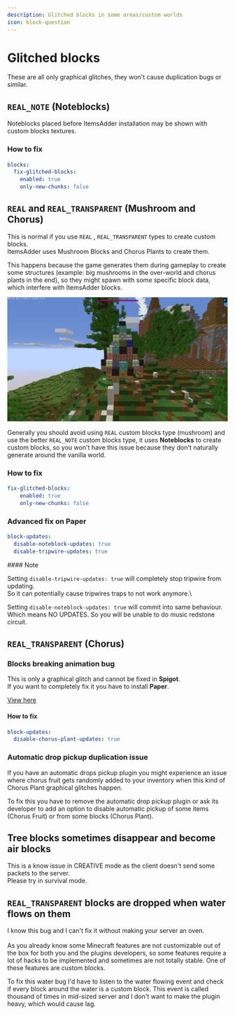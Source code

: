 ```yaml
---
description: Glitched blocks in some areas/custom worlds
icon: block-question
---
```


# Glitched blocks


<Note>
These are all only graphical glitches, they won't cause duplication bugs or similar.
</Note>


## `REAL_NOTE` (Noteblocks)

Noteblocks placed before ItemsAdder installation may be shown with custom blocks textures.

### How to fix


```yaml config.yml lines icon="yaml"
blocks:
  fix-glitched-blocks:
    enabled: true
    only-new-chunks: false
```


## `REAL` and `REAL_TRANSPARENT` (Mushroom and Chorus)

This is normal if you use `REAL` , `REAL_TRANSPARENT` types to create custom blocks.\
ItemsAdder uses Mushroom Blocks and Chorus Plants to create them.

This happens because the game generates them during gameplay to create some structures (example: big mushrooms in the over-world and chorus plants in the end), so they might spawn with some specific block data, which interfere with ItemsAdder blocks.

![](<assets/images/image (50).png>)

Generally you should avoid using `REAL` custom blocks type (mushroom) and use the better `REAL_NOTE` custom blocks type, it uses **Noteblocks** to create custom blocks, so you won't have this issue because they don't naturally generate around the vanilla world.

### How to fix


```yaml config.yml lines icon="yaml"
fix-glitched-blocks:
    enabled: true
    only-new-chunks: false
```


### Advanced fix on Paper


```yaml config/paper-global.yml lines icon="yaml"
block-updates:
  disable-noteblock-updates: true
  disable-tripwire-updates: true
```



<Warning>
#### Note

Setting `disable-tripwire-updates: true` will completely stop tripwire from updating.\
So it can potentially cause tripwires traps to not work anymore.\\

Setting `disable-noteblock-updates: true` will commit into same behaviour.\
Which means NO UPDATES. So you will be unable to do music redstone circuit.
</Warning>


## `REAL_TRANSPARENT` (Chorus)

### Blocks breaking animation bug

This is only a graphical glitch and cannot be fixed in **Spigot**.\
If you want to completely fix it you have to install **Paper**.


[View here](https://youtu.be/1HPjKn_vmw8)


#### How to fix


```yaml config/paper-global.yml lines icon="yaml"
block-updates:
  disable-chorus-plant-updates: true
```


### Automatic drop pickup duplication issue

If you have an automatic drops pickup plugin you might experience an issue where chorus fruit gets randomly added to your inventory when this kind of Chorus Plant graphical glitches happen.

To fix this you have to remove the automatic drop pickup plugin or ask its developer to add an option to disable automatic pickup of some items (Chorus Fruit) or from some blocks (Chorus Plant).

## **Tree blocks sometimes disappear and become air blocks**

This is a know issue in CREATIVE mode as the client doesn't send some packets to the server.\
Please try in survival mode.

## **`REAL_TRANSPARENT` blocks are dropped when water flows on them**

I know this bug and I can't fix it without making your server an oven.\
\
As you already know some Minecraft features are not customizable out of the box for both you and the plugins developers, so some features require a lot of hacks to be implemented and sometimes are not totally stable. One of these features are custom blocks.

To fix this water bug I'd have to listen to the water flowing event and check if every block around the water is a custom block. This event is called thousand of times in mid-sized server and I don't want to make the plugin heavy, which would cause lag.
